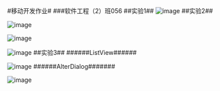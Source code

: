 #移动开发作业#
###软件工程（2）班056
##实验1##
 ![image](https://github.com/que123567/HelloWorld/blob/master/app/src/main/res/drawable/Hello.png)
##实验2##

 ![image](https://github.com/que123567/Labs/blob/master/ThreeKindsOfLayout/app/src/main/res/drawable/layout1.png)
 
![image](https://github.com/que123567/Labs/blob/master/ThreeKindsOfLayout/app/src/main/res/drawable/layout2.png)
 
![image](https://github.com/que123567/Labs/blob/master/ThreeKindsOfLayout/app/src/main/res/drawable/layout3.png)
##实验3##
######ListView######

![image](https://github.com/que123567/Labs/blob/master/Lab3/app/src/main/res/drawable/test.png)
######AlterDialog#######

![image](https://github.com/que123567/Labs/blob/master/Lab3/app/src/main/res/drawable/Test2.png)
 